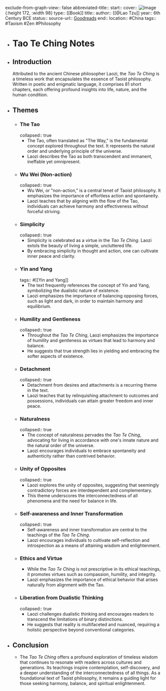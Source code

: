 exclude-from-graph-view:: false
abbreviated-title::
start::
cover:: ![Image](https://images-na.ssl-images-amazon.com/images/S/compressed.photo.goodreads.com/books/1333578861i/67896.jpg){:height 172, :width 98}
type:: [[Book]]
title::
author:: [[@Lao Tzu]] 
year:: 6th Century BCE
status::
source-url:: [Goodreads](https://www.goodreads.com/book/show/67896.Tao_Te_Ching?ac=1&from_search=true&qid=5P1V6xesqU&rank=1)
end::
location:: #China 
tags:: #Taoism #Zen #Philosophy

- # Tao Te Ching Notes
- ## Introduction
  Attributed to the ancient Chinese philosopher Laozi, the *Tao Te Ching* is a timeless work that encapsulates the essence of Taoist philosophy. Written in poetic and enigmatic language, it comprises 81 short chapters, each offering profound insights into life, nature, and the human condition.
- ## Themes
	- ### The Tao
	  collapsed:: true
		- The Tao, often translated as "The Way," is the fundamental concept explored throughout the text. It represents the natural order and underlying principle of the universe.
		- Laozi describes the Tao as both transcendent and immanent, ineffable yet omnipresent.
	- ### Wu Wei (Non-action)
	  collapsed:: true
		- Wu Wei, or "non-action," is a central tenet of Taoist philosophy. It emphasizes the importance of effortless action and spontaneity.
		- Laozi teaches that by aligning with the flow of the Tao, individuals can achieve harmony and effectiveness without forceful striving.
	- ### Simplicity
	  collapsed:: true
		- Simplicity is celebrated as a virtue in the *Tao Te Ching*. Laozi extols the beauty of living a simple, uncluttered life.
		- By embracing simplicity in thought and action, one can cultivate inner peace and clarity.
	- ### Yin and Yang
	  tags:: #[[Yin and Yang]]
		- The text frequently references the concept of Yin and Yang, symbolizing the dualistic nature of existence.
		- Laozi emphasizes the importance of balancing opposing forces, such as light and dark, in order to maintain harmony and equilibrium.
	- ### Humility and Gentleness
	  collapsed:: true
		- Throughout the *Tao Te Ching*, Laozi emphasizes the importance of humility and gentleness as virtues that lead to harmony and balance.
		- He suggests that true strength lies in yielding and embracing the softer aspects of existence.
	- ### Detachment
	  collapsed:: true
		- Detachment from desires and attachments is a recurring theme in the text.
		- Laozi teaches that by relinquishing attachment to outcomes and possessions, individuals can attain greater freedom and inner peace.
	- ### Naturalness
	  collapsed:: true
		- The concept of naturalness pervades the *Tao Te Ching*, advocating for living in accordance with one's innate nature and the natural order of the universe.
		- Laozi encourages individuals to embrace spontaneity and authenticity rather than contrived behavior.
	- ### Unity of Opposites
	  collapsed:: true
		- Laozi explores the unity of opposites, suggesting that seemingly contradictory forces are interdependent and complementary.
		- This theme underscores the interconnectedness of all phenomena and the need for balance in life.
	- ### Self-awareness and Inner Transformation
	  collapsed:: true
		- Self-awareness and inner transformation are central to the teachings of the *Tao Te Ching*.
		- Laozi encourages individuals to cultivate self-reflection and introspection as a means of attaining wisdom and enlightenment.
	- ### Ethics and Virtue
		- While the *Tao Te Ching* is not prescriptive in its ethical teachings, it promotes virtues such as compassion, humility, and integrity.
		- Laozi emphasizes the importance of ethical behavior that arises naturally from alignment with the Tao.
	- ### Liberation from Dualistic Thinking
	  collapsed:: true
		- Laozi challenges dualistic thinking and encourages readers to transcend the limitations of binary distinctions.
		- He suggests that reality is multifaceted and nuanced, requiring a holistic perspective beyond conventional categories.
- ## Conclusion
	- The *Tao Te Ching* offers a profound exploration of timeless wisdom that continues to resonate with readers across cultures and generations. Its teachings inspire contemplation, self-discovery, and a deeper understanding of the interconnectedness of all things. As a foundational text of Taoist philosophy, it remains a guiding light for those seeking harmony, balance, and spiritual enlightenment.
